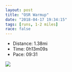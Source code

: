 ```yaml
---
layout: post
title: "OSR Warmup"
date: "2018-04-17 19:34:15"
tags: [runs, 1-2 miles]
race: false
---
```

<ul>
 <li>Distance: 1.38mi</li>
 <li>Time: 0h13m09s</li>
 <li>Pace: 09:31</li>
</ul>

<img src='https://maps.googleapis.com/maps/api/staticmap?maptype=roadmap&path=enc:gxrwFlhqbM?oDzGP`ByIjDc@ho@bb@zA}Az_@vN&key=AIzaSyC1MId7bFpkLXNAaYhBSTb8jLyiSqzbDtM&size=800x800&markers=color:yellow|label:S|40.73364,-73.98551&markers=color:green|label:F|40.71742,-73.99048'>
